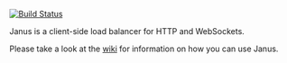 [![Build Status](https://travis-ci.org/Kixeye/janus.svg?branch=master)](https://travis-ci.org/Kixeye/janus)

Janus is a client-side load balancer for HTTP and WebSockets.

Please take a look at the [wiki](https://github.com/Kixeye/janus/wiki) for information on how you can use Janus.